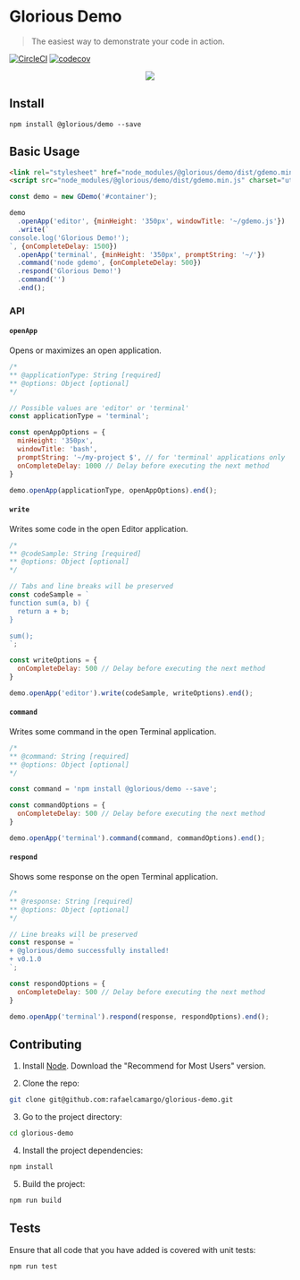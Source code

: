 # Glorious Demo

> The easiest way to demonstrate your code in action.

[![CircleCI](https://circleci.com/gh/rafaelcamargo/glorious-demo.svg?style=svg)](https://circleci.com/gh/rafaelcamargo/glorious-demo)
[![codecov](https://codecov.io/gh/rafaelcamargo/glorious-demo/branch/master/graph/badge.svg)](https://codecov.io/gh/rafaelcamargo/glorious-demo)

<p align="center">
  <img src="https://user-images.githubusercontent.com/4738687/43367796-29012b54-9329-11e8-9651-66d98d107ecd.gif" />
</p>

## Install

```
npm install @glorious/demo --save
```

## Basic Usage

``` html
<link rel="stylesheet" href="node_modules/@glorious/demo/dist/gdemo.min.css">
<script src="node_modules/@glorious/demo/dist/gdemo.min.js" charset="utf-8"></script>
```

``` javascript
const demo = new GDemo('#container');

demo
  .openApp('editor', {minHeight: '350px', windowTitle: '~/gdemo.js'})
  .write(`
console.log('Glorious Demo!');
`, {onCompleteDelay: 1500})
  .openApp('terminal', {minHeight: '350px', promptString: '~/'})
  .command('node gdemo', {onCompleteDelay: 500})
  .respond('Glorious Demo!')
  .command('')
  .end();
```

### API

#### `openApp`
Opens or maximizes an open application.
``` javascript
/*
** @applicationType: String [required]
** @options: Object [optional]
*/

// Possible values are 'editor' or 'terminal'
const applicationType = 'terminal';

const openAppOptions = {
  minHeight: '350px',
  windowTitle: 'bash',
  promptString: '~/my-project $', // for 'terminal' applications only
  onCompleteDelay: 1000 // Delay before executing the next method
}

demo.openApp(applicationType, openAppOptions).end();
```

#### `write`
Writes some code in the open Editor application.
``` javascript
/*
** @codeSample: String [required]
** @options: Object [optional]
*/

// Tabs and line breaks will be preserved
const codeSample = `
function sum(a, b) {
  return a + b;
}

sum();
`;

const writeOptions = {
  onCompleteDelay: 500 // Delay before executing the next method
}

demo.openApp('editor').write(codeSample, writeOptions).end();
```

#### `command`
Writes some command in the open Terminal application.
``` javascript
/*
** @command: String [required]
** @options: Object [optional]
*/

const command = 'npm install @glorious/demo --save';

const commandOptions = {
  onCompleteDelay: 500 // Delay before executing the next method
}

demo.openApp('terminal').command(command, commandOptions).end();
```

#### `respond`
Shows some response on the open Terminal application.
``` javascript
/*
** @response: String [required]
** @options: Object [optional]
*/

// Line breaks will be preserved
const response = `
+ @glorious/demo successfully installed!
+ v0.1.0
`;

const respondOptions = {
  onCompleteDelay: 500 // Delay before executing the next method
}

demo.openApp('terminal').respond(response, respondOptions).end();
```

## Contributing

1. Install [Node](https://nodejs.org/en/). Download the "Recommend for Most Users" version.

2. Clone the repo:
``` bash
git clone git@github.com:rafaelcamargo/glorious-demo.git
```

3. Go to the project directory:
``` bash
cd glorious-demo
```

4. Install the project dependencies:
``` bash
npm install
```

5. Build the project:
``` bash
npm run build
```

## Tests

Ensure that all code that you have added is covered with unit tests:
``` bash
npm run test
```
